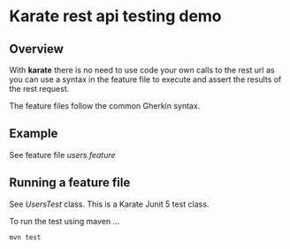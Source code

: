 # Karate rest api testing demo

## Overview
With **karate** there is no need to use code your own calls
to the rest url as you can use a syntax in the feature file to execute and assert the results of the rest request.

The feature files follow the common Gherkin syntax. 

## Example

See feature file _users.feature_

## Running a feature file

See _UsersTest_ class. This is a Karate Junit 5 test class.

To run the test using maven ...

```aidl
mvn test
```




